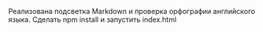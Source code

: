 Реализована подсветка Markdown и проверка орфографии английского языка. Сделать npm install и запустить index.html
